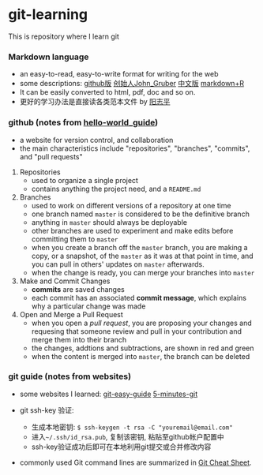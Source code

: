 # git-learning
This is repository where I learn git


### Markdown language
* an easy-to-read, easy-to-write format for writing for the web
* some descriptions: [github版](https://help.github.com/articles/basic-writing-and-formatting-syntax/) 
                     [创始人John_Gruber](http://daringfireball.net/projects/markdown/syntax) 
                     [中文版](http://wowubuntu.com/markdown/index.html) 
                     [markdown+R](http://www.yangzhiping.com/tech/r-markdown-knitr.html)
* It can be easily converted to html, pdf, doc and so on.
* 更好的学习办法是直接读各类范本文件  by [阳志平](http://www.yangzhiping.com/tech/r-markdown-knitr.html)


### github (notes from [hello-world_guide](https://guides.github.com/activities/hello-world/))
* a website for version control, and collaboration
* the main characteristics include "repositories", "branches", "commits", and "pull requests"

1. Repositories
   * used to organize a single project
   * contains anything the project need, and a ``README.md``
2. Branches
   * used to work on different versions of a repository at one time
   * one branch named ``master`` is considered to be the definitive branch
   * anything in ``master`` should always be deployable
   * other branches are used to experiment and make edits before committing them to ``master``
   * when you create a branch off the ``master`` branch, you are making a copy, or a snapshot, of the ``master`` as it was at that point in time, and you can pull in others' updates on ``master`` afterwards.
   * when the change is ready, you can merge your branches into ``master``
3. Make and Commit Changes
   * **commits** are saved changes
   * each commit has an associated **commit message**, which explains why a particular change was made
4. Open and Merge a Pull Request
   * when you open a *pull request*, you are proposing your changes and requesing that someone review and pull in your contribution and merge them into their branch
   * the changes, addtions and subtractions, are shown in red and green
   * when the content is merged into ``master``, the branch can be deleted


### git guide (notes from websites)
* some websites I learned: [git-easy-guide](http://www.runoob.com/manual/git-guide/) 
              [5-minutes-git](http://www.runoob.com/w3cnote/git-five-minutes-tutorial.html) 
              
* git ssh-key 验证: 
   * 生成本地密钥:
         ``$ ssh-keygen -t rsa -C "youremail@email.com"``
   * 进入``~/.ssh/id_rsa.pub``, 复制该密钥, 粘贴至github帐户配置中
   * ssh-key验证成功后即可在本地利用git提交或合并修改内容
   
* commonly used Git command lines are summarized in [Git Cheat Sheet](https://github.com/HuangRuocheng/git-learning/blob/master/reference-files/github-git-cheat-sheet.pdf).
